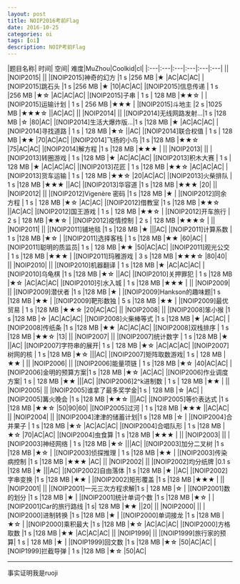 ```yaml
---
layout: post
title: NOIP2016考前Flag
date: 2016-10-25
categories: oi
tags: [oi]
description: NOIP考前Flag
---
```


|题目名称|					时间|	空间|	难度|MuZhou|Coolkid|cl|
|:---|:---|:---|:---|:---|:---|
||
|NOIP2015|
||
|[NOIP2015]神奇的幻方	|1 s 	|256 MB	|★  |AC|AC|AC|
|[NOIP2015]跳石头 		|1 s 	|256 MB 	|★  |10|AC|AC|
|[NOIP2015]信息传递	|	1 s 	|256 MB 	|★☆  |AC|AC|AC|
|[NOIP2015]子串 		|	1 s |	128 MB 	|★★☆  |
|[NOIP2015]运输计划 	|	1 s |	256 MB 	|★★★  |
|[NOIP2015]斗地主 		|2 s 	|1025 MB	|★★★☆  ||AC|AC|
||
|NOIP2014|
||
|[NOIP2014]无线网路发射...|1 s 	|128 MB 	|☆  |80|AC|
|[NOIP2014]生活大爆炸版...|1 s 	|128 MB 	|★  |AC|AC|AC|
|[NOIP2014]寻找道路 	|	1 s |	128 MB 	|★☆  ||AC|
|[NOIP2014]联合权值 	|	1 s |	128 MB 	|★★  |70|AC|AC|
|[NOIP2014]飞扬的小鸟 	|1 s 	|128 MB 	|★★☆  |75|AC|AC|
|[NOIP2014]解方程 		|1 s 	|128 MB 	|★★★  |
||
|NOIP2013|
||
|[NOIP2013]转圈游戏	|	1 s 	|128 MB 	|★  |AC|AC|AC|
|[NOIP2013]积木大赛 	|	1 s |	128 MB 	|★  |AC|AC|AC|
|[NOIP2013]花匠		|	1 s 	|128 MB 	|★★☆  |AC|AC|AC|
|[NOIP2013]货车运输 	|	1 s |	128 MB 	|★★☆  |20|AC|AC|
|[NOIP2013]火柴排队	|	1 s 	|128 MB 	|★★★  ||AC|
|[NOIP2013]华容道		|1 s 	|128 MB 	|★★★  |20|
||
|NOIP2012|
||
|[NOIP2012]Vigenère 密码 |1 s 	|128 MB 	|★  |
|[NOIP2012]同余方程 	|	1 s |	128 MB 	|★☆  |AC|AC|
|[NOIP2012]借教室 		|1 s 	|128 MB 	|★★☆  ||AC|AC|
|[NOIP2012]国王游戏 	|	1 s |	128 MB 	|★★☆  |
|[NOIP2012]开车旅行 	|	2 s |	128 MB 	|★★☆  |
|[NOIP2012]疫情控制 	|	2 s |	128 MB 	|★★★☆  |
||
|NOIP2011|
||
|[NOIP2011]铺地毯		|1 s 	|128 MB 	|★  |||AC|
|[NOIP2011]计算系数	|	1 s 	|128 MB 	|★☆  |
|[NOIP2011]选择客栈	|	1 s 	|128 MB 	|★★  |60|AC|
|[NOIP2011]聪明的质监员|	1 s |	128 MB 	|★★  |50|AC|AC|
|[NOIP2011]观光公交	|	1 s 	|128 MB 	|★★★  |
|[NOIP2011]玛雅游戏	|	3 s 	|128 MB 	|★★★☆  |80|40|
||
|NOIP2010|
||
|[NOIP2010]机器翻译	|	1 s 	|128 MB 	|★  |AC|AC|AC|
|[NOIP2010]乌龟棋		|1 s 	|128 MB 	|★☆  ||AC|
|[NOIP2010]关押罪犯	|	1 s 	|128 MB 	|★☆  |AC|AC|AC|
|[NOIP2010]引水入城	|	1 s 	|128 MB 	|★★★  |
||
|NOIP2009|
||
|[NOIP2009]潜伏者		|1 s 	|128 MB 	|★  |
|[NOIP2009]Hankson的趣味题|1 s 	|128 MB 	|★★  |
|[NOIP2009]靶形数独	|	5 s 	|128 MB 	|★★  |
|[NOIP2009]最优贸易	|	1 s 	|128 MB 	|★★☆  |20|AC|AC|
||
|NOIP2008|
||
|[NOIP2008]笨小猴		|1 s 	|128 MB 	|☆  |AC|AC|AC|
|[NOIP2008]火柴棒等式	|1 s 	|128 MB 	|★  |AC|AC|
|[NOIP2008]传纸条		|1 s 	|128 MB 	|★★  |AC|AC|AC|
|[NOIP2008]双栈排序	|	1 s 	|128 MB 	|★★☆  |13|
||
|NOIP2007|
||
|[NOIP2007]统计数字	|	1 s 	|128 MB 	|★  ||AC|
|[NOIP2007]字符串的展开|	1 s |	128 MB 	|★☆  |AC|AC|AC|
|[NOIP2007]树网的核	|	1 s 	|128 MB 	|★☆  |||AC|
|[NOIP2007]矩阵取数游戏|	1 s |	128 MB 	|★★  |
||
|NOIP2006|
||
|[NOIP2006]能量项链	|	1 s 	|128 MB 	|★☆  |40|AC|AC|
|[NOIP2006]金明的预算方案|1 s 	|128 MB 	|★☆  |AC|AC|
|[NOIP2006]作业调度方案|	1 s |	128 MB 	|★★  |||AC|
|[NOIP2006]2^k进制数	|	1 s |	128 MB 	|★★  |
||
|NOIP2005|
||
|[NOIP2005]谁拿了最多奖学金|1 s |	128 MB 	|☆  |AC|
|[NOIP2005]篝火晚会		|1 s 	|128 MB 	|★★☆  |||AC|
|[NOIP2005]等价表达式	|1 s 	|128 MB 	|★★☆  |50|90|60|
|[NOIP2005]过河		|	1 s 	|128 MB 	|★★★  ||AC|AC|
||
|NOIP2004|
||
|[NOIP2004]津津的储蓄计划|1 s 	|128 MB 	|☆  |
|[NOIP2004]合并果子	|	1 s 	|128 MB 	|★☆  |AC|AC|AC|
|[NOIP2004]合唱队形	|	1 s 	|128 MB 	|★☆  |70|AC|AC|
|[NOIP2004]虫食算		|1 s 	|128 MB 	|★★★  |
||
|NOIP2003|
||
|[NOIP2003]神经网络	|	1 s 	|128 MB 	|★☆  |||AC|
|[NOIP2003]加分二叉树	|1 s 	|128 MB 	|★☆  |
|[NOIP2003]侦探推理	|	1 s 	|128 MB 	|★★  |
|[NOIP2003]传染病控制	|1 s 	|128 MB 	|★★★  |AC|
||
|NOIP2002|
||
|[NOIP2002]均分纸牌		|0.1 s 	|128 MB 	|★  |||AC|
|[NOIP2002]自由落体		|1 s 	|128 MB 	|★  ||AC|
|[NOIP2002]字串变换		|1 s 	|128 MB 	|★★  |
|[NOIP2002]矩形覆盖		|1 s 	|128 MB 	|★★★  |
||
|NOIP2001|
||
|[NOIP2001]一元三次方程求解|1 s |	128 MB 	|☆  |
|[NOIP2001]数的划分		|1 s 	|128 MB 	|★  |
|[NOIP2001]统计单词个数	|1 s 	|128 MB 	|★☆  |
|[NOIP2001]Car的旅行路线	|1 s| 	128 MB 	|★★  ||20|
||
|NOIP2000|
||
|[NOIP2000]进制转换		|1 s 	|128 MB 	|★  |
|[NOIP2000]单词接龙		|1 s 	|128 MB 	|★☆  |
|[NOIP2000]乘积最大		|1 s 	|128 MB 	|★☆  |AC|AC|AC|
|[NOIP2000]方格取数		|1 s 	|128 MB 	|★★  |AC|AC|AC|
||
|NOIP1999|
||
|[NOIP1999]旅行家的预算|	1 s |	128 MB 	|★  |
|[NOIP1999]回文数		|1 s 	|128 MB 	|★☆  |50|AC|AC|
|[NOIP1999]拦截导弹	|	1 s 	|128 MB 	|★☆  |50|AC|

***

事实证明我是ruoji  
